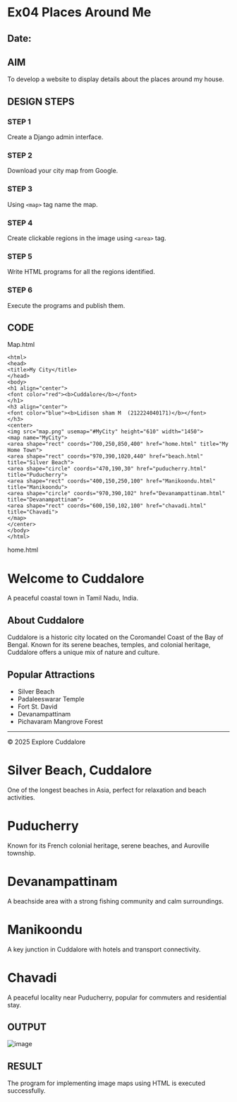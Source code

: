 # Ex04 Places Around Me
## Date: 

## AIM
To develop a website to display details about the places around my house.

## DESIGN STEPS

### STEP 1
Create a Django admin interface.

### STEP 2
Download your city map from Google.

### STEP 3
Using ```<map>``` tag name the map.

### STEP 4
Create clickable regions in the image using ```<area>``` tag.

### STEP 5
Write HTML programs for all the regions identified.

### STEP 6
Execute the programs and publish them.

## CODE

Map.html
```
<html>
<head>
<title>My City</title>
</head>
<body>
<h1 align="center">
<font color="red"><b>Cuddalore</b></font>
</h1>
<h3 align="center">
<font color="blue"><b>Lidison sham M  (212224040171)</b></font>
</h3>
<center>
<img src="map.png" usemap="#MyCity" height="610" width="1450">
<map name="MyCity">
<area shape="rect" coords="700,250,850,400" href="home.html" title="My Home Town">
<area shape="rect" coords="970,390,1020,440" href="beach.html" title="Silver Beach">
<area shape="circle" coords="470,190,30" href="puducherry.html" title="Puducherry">
<area shape="rect" coords="400,150,250,100" href="Manikoondu.html" title="Manikoondu">
<area shape="circle" coords="970,390,102" href="Devanampattinam.html" title="Devanampattinam">
<area shape="rect" coords="600,150,102,100" href="chavadi.html" title="Chavadi">
</map>
</center>
</body>
</html>
```
home.html
<head>
  <title>Cuddalore - Coastal City of Tamil Nadu</title>
</head>
<body>

  <h1>Welcome to Cuddalore</h1>
  <p>A peaceful coastal town in Tamil Nadu, India.</p>
  <h2>About Cuddalore</h2>
  <p>
    Cuddalore is a historic city located on the Coromandel Coast of the Bay of Bengal.
    Known for its serene beaches, temples, and colonial heritage, Cuddalore offers a unique mix of nature and culture.
  </p>

  <h2>Popular Attractions</h2>
  <ul>
    <li>Silver Beach</li>
    <li>Padaleeswarar Temple</li>
    <li>Fort St. David</li>
    <li>Devanampattinam</li>
    <li>Pichavaram Mangrove Forest</li>
  </ul>

  <hr>
  <p>&copy; 2025 Explore Cuddalore</p>

</body>
</html>
<!DOCTYPE html>
<html>
<head><title>Silver Beach</title></head>
<body>
  <h1>Silver Beach, Cuddalore</h1>
  <p>One of the longest beaches in Asia, perfect for relaxation and beach activities.</p>
</body>
</html>
<!DOCTYPE html>
<html>
<head><title>Puducherry</title></head>
<body>
  <h1>Puducherry</h1>
  <p>Known for its French colonial heritage, serene beaches, and Auroville township.</p>
</body>
</html>
<!DOCTYPE html>
<html>
<head><title>Devanampattinam</title></head>
<body>
  <h1>Devanampattinam</h1>
  <p>A beachside area with a strong fishing community and calm surroundings.</p>
</body>
</html>
<!DOCTYPE html>
<html>
<head><title>Manikoondu</title></head>
<body>
  <h1>Manikoondu</h1>
  <p>A key junction in Cuddalore with hotels and transport connectivity.</p>
</body>
</html>
<!DOCTYPE html>
<html>
<head><title>Chavadi</title></head>
<body>
  <h1>Chavadi</h1>
  <p>A peaceful locality near Puducherry, popular for commuters and residential stay.</p>
</body>
</html>

## OUTPUT
![image](https://github.com/user-attachments/assets/d84e059a-deba-4e4f-9fbb-48de051e642a)








## RESULT
The program for implementing image maps using HTML is executed successfully.
